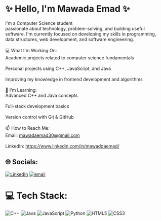 # ✨ Hello, I'm Mawada Emad ✨
 I'm a Computer Science student <br> passionate about technology, problem-solving, and building useful software. I'm currently focused on developing my skills in programming, data structures, web development, and software engineering.<br><br>💻 What I'm Working On:<br>Academic projects related to computer science fundamentals<br><br>Personal projects using C++, JavaScript, and Java<br><br>Improving my knowledge in frontend development and algorithms<br><br>🌱 I'm Learning:<br>Advanced C++ and Java concepts<br><br>Full-stack development basics<br><br>Version control with Git & GitHub<br><br>📫 How to Reach Me:<br>Email: mawadaemad30@gmail.com<br><br>LinkedIn: https://www.linkedin.com/in/mawaddaemad/


## 🌐 Socials:
[![LinkedIn](https://img.shields.io/badge/LinkedIn-%230077B5.svg?logo=linkedin&logoColor=white)](https://linkedin.com/in/mawaddaemad) [![email](https://img.shields.io/badge/Email-D14836?logo=gmail&logoColor=white)](mailto:mawadaemad30@gmail.com) 

# 💻 Tech Stack:
![C++](https://img.shields.io/badge/c++-%2300599C.svg?style=for-the-badge&logo=c%2B%2B&logoColor=white) ![Java](https://img.shields.io/badge/java-%23ED8B00.svg?style=for-the-badge&logo=openjdk&logoColor=white) ![JavaScript](https://img.shields.io/badge/javascript-%23323330.svg?style=for-the-badge&logo=javascript&logoColor=%23F7DF1E) ![Python](https://img.shields.io/badge/python-3670A0?style=for-the-badge&logo=python&logoColor=ffdd54) ![HTML5](https://img.shields.io/badge/html5-%23E34F26.svg?style=for-the-badge&logo=html5&logoColor=white) ![CSS3](https://img.shields.io/badge/css3-%231572B6.svg?style=for-the-badge&logo=css3&logoColor=white)
